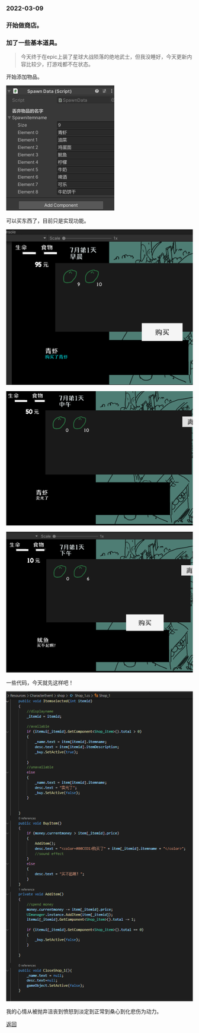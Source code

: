 ### 2022-03-09 ###



### 开始做商店。
### 加了一些基本道具。

> 今天终于在epic上装了星球大战陨落的绝地武士，但我没睡好，今天更新内容比较少，打游戏都不在状态。



开始添加物品。

![391](/assets/images/20223091.jpg)


可以买东西了，目前只是实现功能。

![392](/assets/images/20223092.png)

![393](/assets/images/20223093.png)

![394](/assets/images/20223094.png)

一些代码，今天就先这样吧！

![395](/assets/images/20223095.jpg)


我的心情从被抛弃沮丧到愤怒到淡定到正常到桑心到化悲伤为动力。



[返回](./)












